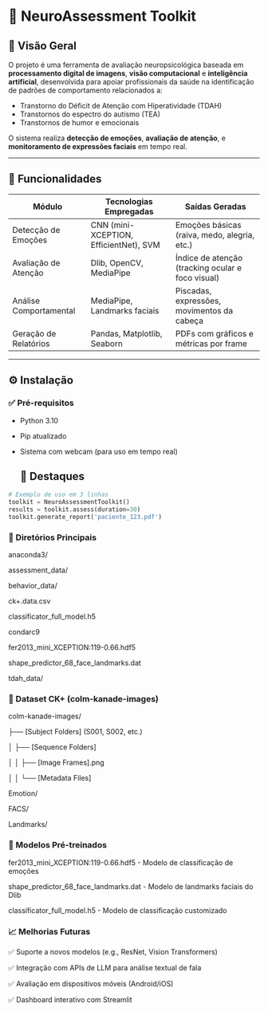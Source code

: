 # 🧠 NeuroAssessment Toolkit

## 📌 Visão Geral

O projeto é uma ferramenta de avaliação neuropsicológica baseada em **processamento digital de imagens**, **visão computacional** e **inteligência artificial**, desenvolvida para apoiar profissionais da saúde na identificação de padrões de comportamento relacionados a:

- Transtorno do Déficit de Atenção com Hiperatividade (TDAH)
- Transtornos do espectro do autismo (TEA)
- Transtornos de humor e emocionais

O sistema realiza **detecção de emoções**, **avaliação de atenção**, e **monitoramento de expressões faciais** em tempo real.

---

## 🚀 Funcionalidades

| Módulo                   | Tecnologias Empregadas                   | Saídas Geradas                                     |
|--------------------------|------------------------------------------|----------------------------------------------------|
| Detecção de Emoções      | CNN (mini-XCEPTION, EfficientNet), SVM   | Emoções básicas (raiva, medo, alegria, etc.)       |
| Avaliação de Atenção     | Dlib, OpenCV, MediaPipe                  | Índice de atenção (tracking ocular e foco visual)  |
| Análise Comportamental   | MediaPipe, Landmarks faciais             | Piscadas, expressões, movimentos da cabeça         |
| Geração de Relatórios    | Pandas, Matplotlib, Seaborn              | PDFs com gráficos e métricas por frame             |

---

## ⚙️ Instalação

### ✅ Pré-requisitos

- Python 3.10
- Pip atualizado
- Sistema com webcam (para uso em tempo real)

  ## 🌟 Destaques

```python
# Exemplo de uso em 3 linhas
toolkit = NeuroAssessmentToolkit()
results = toolkit.assess(duration=30)
toolkit.generate_report('paciente_123.pdf')
```

### 📁 Diretórios Principais

anaconda3/

assessment_data/

behavior_data/

ck+.data.csv

classificator_full_model.h5

condarc9

fer2013_mini_XCEPTION:119-0.66.hdf5

shape_predictor_68_face_landmarks.dat

tdah_data/

### 📁 Dataset CK+ (colm-kanade-images)

colm-kanade-images/

├── [Subject Folders] (S001, S002, etc.)

│ ├── [Sequence Folders]

│ │ ├── [Image Frames].png

│ │ └── [Metadata Files]

Emotion/

FACS/

Landmarks/

### 📁 Modelos Pré-treinados

fer2013_mini_XCEPTION:119-0.66.hdf5 - Modelo de classificação de emoções

shape_predictor_68_face_landmarks.dat - Modelo de landmarks faciais do Dlib

classificator_full_model.h5 - Modelo de classificação customizado

### 📈 Melhorias Futuras

✅ Suporte a novos modelos (e.g., ResNet, Vision Transformers)

✅ Integração com APIs de LLM para análise textual de fala

✅ Avaliação em dispositivos móveis (Android/iOS)

✅ Dashboard interativo com Streamlit
